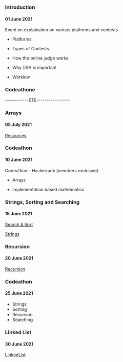 ### Introduction 
#### 01 June 2021

Event on explaination on various platforms and contests

- Platforms

- Types of Contests

- How the online judge works

- Why DSA is important

- Worklow

###   Codeathone

------------ETE-----------------

### Arrays

#### 05 July 2021

[Resources](https://yangshun.github.io/tech-interview-handbook/algorithms/array)



### Codeathon

#### 10 June 2021

Codeathon - Hackerrank (members exclusive)

- Arrays

- Implementation based mathematics

  

### Strings, Sorting and Searching

#### 15 June 2021

[Search & Sort](https://yangshun.github.io/tech-interview-handbook/algorithms/sorting-searching)

[Strings](https://yangshun.github.io/tech-interview-handbook/algorithms/string)



### Recursion

#### 20 June 2021

[Recursion](https://yangshun.github.io/tech-interview-handbook/algorithms/recursion)



### Codeathon

#### 25 June 2021

- Strings
- Sorting
- Recursion
- Searching

### Linked List

#### 30 June 2021

[LinkedList](https://yangshun.github.io/tech-interview-handbook/algorithms/linked-list)









